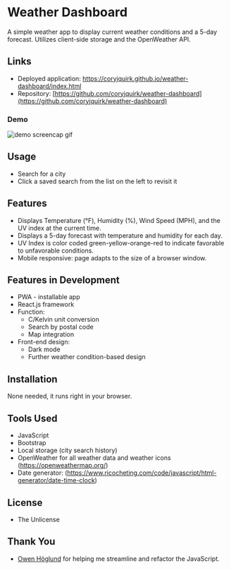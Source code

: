 # Weather Dashboard
A simple weather app to display current weather conditions and a 5-day forecast. Utilizes client-side storage and the OpenWeather API.

## Links
* Deployed application: https://coryjquirk.github.io/weather-dashboard/index.html
* Repository: [https://github.com/coryjquirk/weather-dashboard](https://github.com/coryjquirk/weather-dashboard)
### Demo
<img src="https://coryjquirk.github.io/weather-dashboard/weatherdashboard.gif" alt="demo screencap gif">

## Usage
* Search for a city
* Click a saved search from the list on the left to revisit it

## Features
* Displays Temperature (°F), Humidity (%), Wind Speed (MPH), and the UV index at the current time.
* Displays a 5-day forecast with temperature and humidity for each day.
* UV Index is color coded green-yellow-orange-red to indicate favorable to unfavorable conditions.
* Mobile responsive: page adapts to the size of a browser window.

## Features in Development
* PWA - installable app
* React.js framework
* Function:
  * C/Kelvin unit conversion
  * Search by postal code
  * Map integration
* Front-end design:
  * Dark mode
  * Further weather condition-based design 

## Installation
None needed, it runs right in your browser.

## Tools Used
* JavaScript
* Bootstrap
* Local storage (city search history)
* OpenWeather for all weather data and weather icons (https://openweathermap.org/)
* Date generator: (https://www.ricocheting.com/code/javascript/html-generator/date-time-clock)

## License
* The Unlicense

## Thank You
* [Owen Höglund](https://github.com/Othedough) for helping me streamline and refactor the JavaScript.
